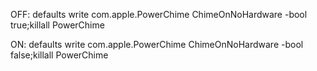 OFF: defaults write com.apple.PowerChime ChimeOnNoHardware -bool true;killall PowerChime

ON: defaults write com.apple.PowerChime ChimeOnNoHardware -bool false;killall PowerChime

